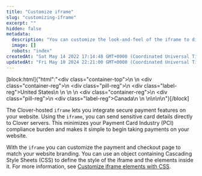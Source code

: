 ```yaml
---
title: "Customize iframe"
slug: "customizing-iframe"
excerpt: ""
hidden: false
metadata: 
  description: "You can customize the look-and-feel of the iframe to display the fields for collecting card information to match the look-and-feel of a website."
  image: []
  robots: "index"
createdAt: "Sat May 14 2022 17:14:48 GMT+0000 (Coordinated Universal Time)"
updatedAt: "Fri May 10 2024 22:21:00 GMT+0000 (Coordinated Universal Time)"
---
```

[block:html]{"html":"<div class=\"container-top\">\n  <!--United States-->\n  <div class=\"container-reg\">\n    <div class=\"pill-reg\">\n      <div class=\"label-reg\">United States</div>\n    </div>\n  </div>\n  <!--Canada-->\n  <div class=\"container-reg\">\n    <div class=\"pill-reg\">\n      <div class=\"label-reg\">Canada</div>\n    </div>\n  </div>\n</div>\n\n<!--Css-->\n<style>\n.container-top {\n  top: -15px;\n  position: relative;\n  margin-bottom: -5px;\n}\n\n.container-reg {\n  align-items: center;\n  min-width: auto; \n  width: fit-content;\n  text-align: left;\n  overflow: auto;\n  display: inline-block; \n}\n\n/*Pill format REG*/\n.pill-reg {\n  background: #44BB44;\n  border: .5px solid #44BB44;\n  margin-left: 5px;\n  overflow: hidden;\n  display: flex; \n  justify-content: center; \n  align-items: center; \n  border-radius: 10px;\n  height: 1.8rem;\n  margin-top: 10px;\n  margin-bottom: 1.5px; \n  padding: 0 10px; \n}\n\n/*Text FORMAT inside REG pills */\n.pill-reg .label-reg, \n.pill-reg__addon .label-reg \n{\n  font-style: normal;\n  font-weight: normal;\n  font-size: 12px;\n  color: #fff;\n  vertical-align: middle;\n  margin: 0;\n  padding: 0 5px;\n}\n</style>"}[/block]

The Clover-hosted `iframe` lets you integrate secure payment features on your website. Using the `iframe`, you can send sensitive card details directly to Clover servers. This minimizes your Payment Card Industry (PCI) compliance burden and makes it simple to begin taking payments on your website.

With the `iframe` you can customize the payment and checkout page to match your website branding. You can use an object containing Cascading Style Sheets (CSS) to define the style of the iframe and the elements inside it. For more information, see [Customize iframe elements with CSS](doc:customizing-iframe-elements-with-css).

